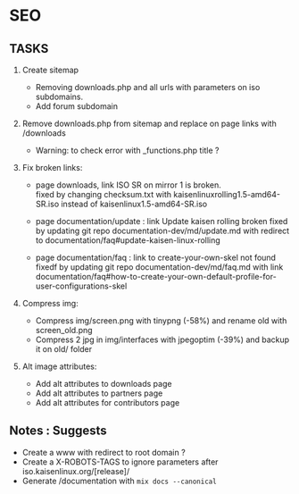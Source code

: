 # SEO

## TASKS

1. Create sitemap
	- Removing downloads.php and all urls with parameters on iso subdomains.  
	- Add forum subdomain

2. Remove downloads.php from sitemap and replace on page links with /downloads  
	- Warning: to check error with _functions.php title ?

3. Fix broken links:  
	- page downloads, link ISO SR on mirror 1 is broken.   
	fixed by changing checksum.txt with kaisenlinuxrolling1.5-amd64-SR.iso instead of kaisenlinux1.5-amd64-SR.iso  

	- page documentation/update : link Update kaisen rolling broken
	fixed by updating git repo documentation-dev/md/update.md with redirect to documentation/faq#update-kaisen-linux-rolling

	- page documentation/faq : link to create-your-own-skel not found  
	fixedf by updating git repo documentation-dev/md/faq.md with link documentation/faq#how-to-create-your-own-default-profile-for-user-configurations-skel

4. Compress img:
	- Compress img/screen.png with tinypng (-58%) and rename old with screen_old.png
	- Compress 2 jpg in img/interfaces with jpegoptim (-39%) and backup it on old/ folder

5. Alt image attributes:
	- Add alt attributes to downloads page
	- Add alt attributes to partners page
	- Add alt attributes for contributors page

## Notes : Suggests

- Create a www with redirect to root domain ?  
- Create a X-ROBOTS-TAGS to ignore parameters after iso.kaisenlinux.org/[release]/  
- Generate /documentation with `mix docs --canonical`

